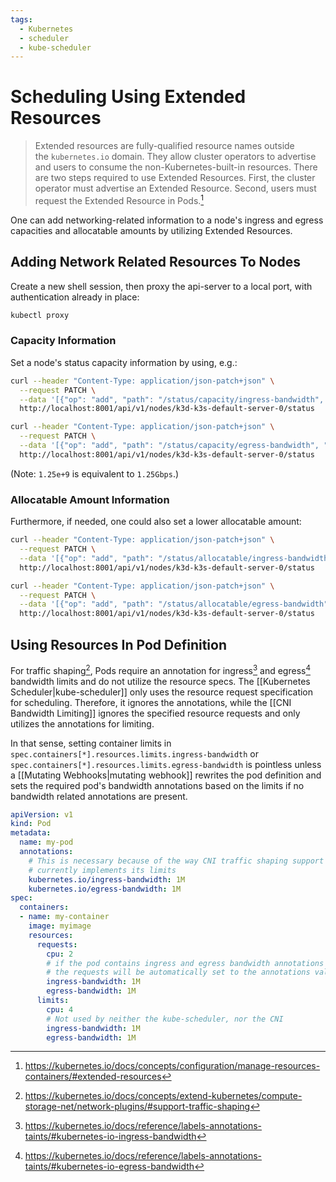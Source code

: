 ```yaml
---
tags:
  - Kubernetes
  - scheduler
  - kube-scheduler
---
```


# Scheduling Using Extended Resources

> Extended resources are fully-qualified resource names outside the `kubernetes.io` domain. They allow cluster operators to advertise and users to consume the non-Kubernetes-built-in resources.
> There are two steps required to use Extended Resources. First, the cluster operator must advertise an Extended Resource. Second, users must request the Extended Resource in Pods.[^1]

[^1]: <https://kubernetes.io/docs/concepts/configuration/manage-resources-containers/#extended-resources>

One can add networking-related information to a node's ingress and egress capacities and allocatable amounts by utilizing Extended Resources.

## Adding Network Related Resources To Nodes

Create a new shell session, then proxy the api-server to a local port, with authentication already in place:

```bash
kubectl proxy
```

### Capacity Information

Set a node's status capacity information by using, e.g.:

```bash
curl --header "Content-Type: application/json-patch+json" \
  --request PATCH \
  --data '[{"op": "add", "path": "/status/capacity/ingress-bandwidth", "value": "1.25e+9"}]' \
  http://localhost:8001/api/v1/nodes/k3d-k3s-default-server-0/status

curl --header "Content-Type: application/json-patch+json" \
  --request PATCH \
  --data '[{"op": "add", "path": "/status/capacity/egress-bandwidth", "value": "1.25e+9"}]' \
  http://localhost:8001/api/v1/nodes/k3d-k3s-default-server-0/status
```

(Note: `1.25e+9` is equivalent to `1.25Gbps`.)

### Allocatable Amount Information

Furthermore, if needed, one could also set a lower allocatable amount:

```bash
curl --header "Content-Type: application/json-patch+json" \
  --request PATCH \
  --data '[{"op": "add", "path": "/status/allocatable/ingress-bandwidth", "value": "1e+9"}]' \
  http://localhost:8001/api/v1/nodes/k3d-k3s-default-server-0/status

curl --header "Content-Type: application/json-patch+json" \
  --request PATCH \
  --data '[{"op": "add", "path": "/status/allocatable/egress-bandwidth", "value": "1e+9"}]' \
  http://localhost:8001/api/v1/nodes/k3d-k3s-default-server-0/status
```

## Using Resources In Pod Definition

For traffic shaping[^2], Pods require an annotation for ingress[^3] and egress[^4] bandwidth limits and do not utilize the resource specs.
The [[Kubernetes Scheduler|kube-scheduler]] only uses the resource request specification for scheduling. Therefore, it ignores the annotations, while the [[CNI Bandwidth Limiting]] ignores the specified resource requests and only utilizes the annotations for limiting.

In that sense, setting container limits in `spec.containers[*].resources.limits.ingress-bandwidth` or `spec.containers[*].resources.limits.egress-bandwidth` is pointless unless a [[Mutating Webhooks|mutating webhook]] rewrites the pod definition and sets the required pod's bandwidth annotations based on the limits if no bandwidth related annotations are present.

```yaml
apiVersion: v1
kind: Pod
metadata:
  name: my-pod
  annotations:
    # This is necessary because of the way CNI traffic shaping support
    # currently implements its limits
    kubernetes.io/ingress-bandwidth: 1M
    kubernetes.io/egress-bandwidth: 1M
spec:
  containers:
  - name: my-container
    image: myimage
    resources:
      requests:
        cpu: 2
        # if the pod contains ingress and egress bandwidth annotations
        # the requests will be automatically set to the annotations values
        ingress-bandwidth: 1M
        egress-bandwidth: 1M
      limits:
        cpu: 4
        # Not used by neither the kube-scheduler, nor the CNI
        ingress-bandwidth: 1M
        egress-bandwidth: 1M
```

[^2]: <https://kubernetes.io/docs/concepts/extend-kubernetes/compute-storage-net/network-plugins/#support-traffic-shaping>
[^3]: <https://kubernetes.io/docs/reference/labels-annotations-taints/#kubernetes-io-ingress-bandwidth>
[^4]: <https://kubernetes.io/docs/reference/labels-annotations-taints/#kubernetes-io-egress-bandwidth>
